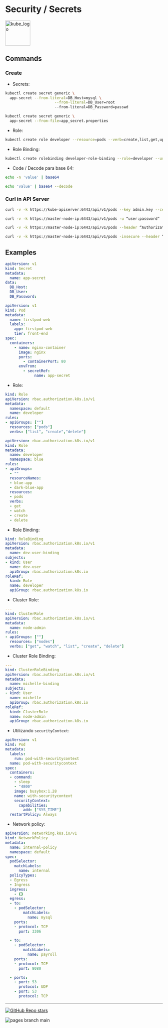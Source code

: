 
# Security / Secrets

<p align="left"><img src="https://www.vectorlogo.zone/logos/kubernetes/kubernetes-icon.svg" width="80" alt="kube_logo"></p>

## Commands

### Create

- Secrets:

```sh
kubectl create secret generic \ 
  app-secret --from-literal=DB_Host=mysql \
                      --from-literal=DB_User=root
                      --from-literal=DB_Password=passwd
```
```sh
kubectl create secret generic \
  app-secret --from-file=app_secret.properties
```

- Role:

```sh
kubectl create role developer --resource=pods --verb=create,list,get,update,delete --namespace=development
```

- Role Binding:

```sh
kubectl create rolebinding developer-role-binding --role=developer --user=john --namespace=development
```

- Code / Decode para base 64:

```sh
echo -n 'value' | base64
```
```sh
echo 'value' | base64 --decode 
```

### Curl in API Server

```sh
curl -v -k https://kube-apiserver:6443/api/v1/pods --key admin.key --cert admin.crt --cacert ca.crt
```
```sh
curl -v -k https://master-node-ip:6443/api/v1/pods -u “user:password”
```
```sh
curl -v -k https://master-node-ip:6443/api/v1/pods --header “Authorization: Baerer TOKEN”
```
```sh
curl -v -k https://master-node-ip:6443/api/v1/pods -insecure --header “Authorization: Baerer TOKEN”
```

## Examples

```yaml
apiVersion: v1
kind: Secret
metadata:
  name: app-secret
data:
  DB_Host:
  DB_User:
  DB_Password:
```
```yaml
apiVersion: v1
kind: Pod
metadata:
  name: firstpod-web
  labels:
    app: firstpod-web
    tier: front-end
spec:
  containers:
    - name: nginx-container
      image: nginx
      ports:
        - containerPort: 80
      envFrom:
        - secretRef:
             name: app-secret
```

- Role:

```yaml
kind: Role
apiVersion: rbac.authorization.k8s.io/v1
metadata:
  namespace: default
  name: developer
rules:
- apiGroups: [""]
  resources: ["pods"]
  verbs: ["list", "create","delete"]
```
```yaml
apiVersion: rbac.authorization.k8s.io/v1
kind: Role
metadata:
  name: developer
  namespace: blue
rules:
- apiGroups:
  - ""
  resourceNames:
  - blue-app
  - dark-blue-app
  resources:
  - pods
  verbs:
  - get
  - watch
  - create
  - delete
```

- Role Binding:

```yaml
kind: RoleBinding
apiVersion: rbac.authorization.k8s.io/v1
metadata:
  name: dev-user-binding
subjects:
- kind: User
  name: dev-user
  apiGroup: rbac.authorization.k8s.io
roleRef:
  kind: Role
  name: developer
  apiGroup: rbac.authorization.k8s.io
```

- Cluster Role:

```yaml
---
kind: ClusterRole
apiVersion: rbac.authorization.k8s.io/v1
metadata:
  name: node-admin
rules:
- apiGroups: [""]
  resources: ["nodes"]
  verbs: ["get", "watch", "list", "create", "delete"]
```

- Cluster Role Binding:

```yaml
---
kind: ClusterRoleBinding
apiVersion: rbac.authorization.k8s.io/v1
metadata:
  name: michelle-binding
subjects:
- kind: User
  name: michelle
  apiGroup: rbac.authorization.k8s.io
roleRef:
  kind: ClusterRole
  name: node-admin
  apiGroup: rbac.authorization.k8s.io
```

- Utilizando ```securityContext```:

```yaml
apiVersion: v1
kind: Pod
metadata:
  labels:
    run: pod-with-securitycontext
  name: pod-with-securitycontext
spec:
  containers:
  - command:
    - sleep
    - "4800"
    image: busybox:1.28
    name: with-securitycontext
    securityContext:
      capabilities:
        add: ["SYS_TIME"]
  restartPolicy: Always
```

- Network policy:

```yaml
apiVersion: networking.k8s.io/v1
kind: NetworkPolicy
metadata:
  name: internal-policy
  namespace: default
spec:
  podSelector:
    matchLabels:
      name: internal
  policyTypes:
  - Egress
  - Ingress
  ingress:
    - {}
  egress:
  - to:
    - podSelector:
        matchLabels:
          name: mysql
    ports:
    - protocol: TCP
      port: 3306

  - to:
    - podSelector:
        matchLabels:
          name: payroll
    ports:
    - protocol: TCP
      port: 8080

  - ports:
    - port: 53
      protocol: UDP
    - port: 53
      protocol: TCP
```

---

<p align="left"><a href="https://github.com/paulofponciano/k8s-daily-commands-and-troubleshoot"><img alt="GitHub Repo stars" src="https://img.shields.io/github/stars/paulofponciano/k8s-daily-commands-and-troubleshoot?label=k8s-daily-commands-and-troubleshoot&style=social"></a></p>

![pages branch main](https://github.com/paulofponciano/k8s-daily-commands-and-troubleshoot/actions/workflows/ci-gh-pages.yaml/badge.svg?branch=main)